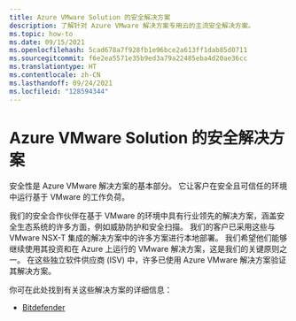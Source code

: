 ```yaml
---
title: Azure VMware Solution 的安全解决方案
description: 了解针对 Azure VMware 解决方案专用云的主流安全解决方案。
ms.topic: how-to
ms.date: 09/15/2021
ms.openlocfilehash: 5cad678a7f928fb1e96bce2a613ff1dab85d0711
ms.sourcegitcommit: f6e2ea5571e35b9ed3a79a22485eba4d20ae36cc
ms.translationtype: HT
ms.contentlocale: zh-CN
ms.lasthandoff: 09/24/2021
ms.locfileid: "128594344"
---
```

# <a name="security-solutions-for-azure-vmware-solution"></a>Azure VMware Solution 的安全解决方案

安全性是 Azure VMware 解决方案的基本部分。 它让客户在安全且可信任的环境中运行基于 VMware 的工作负荷。

我们的安全合作伙伴在基于 VMware 的环境中具有行业领先的解决方案，涵盖安全生态系统的许多方面，例如威胁防护和安全扫描。 我们的客户已采用这些与 VMware NSX-T 集成的解决方案中的许多方案进行本地部署。 我们希望他们能够继续使用其投资和在 Azure 上运行的 VMware 解决方案，这是我们的关键原则之一。 在这些独立软件供应商 (ISV) 中，许多已使用 Azure VMware 解决方案验证其解决方案。

你可在此处找到有关这些解决方案的详细信息：

- [Bitdefender](https://businessinsights.bitdefender.com/expanding-security-support-for-azure-vmware-solution)
